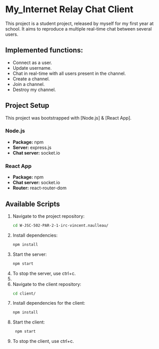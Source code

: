 # My_Internet Relay Chat Client

This project is a student project, released by myself for my first year at school. It aims to reproduce a multiple real-time chat between several users.

## Implemented functions:

- Connect as a user.
- Update username.
- Chat in real-time with all users present in the channel.
- Create a channel.
- Join a channel.
- Destroy my channel.

## Project Setup

This project was bootstrapped with [Node.js] & [React App].

### Node.js
- **Package:** npm
- **Server:** express.js
- **Chat server:** socket.io

### React App
- **Package:** npm
- **Chat server:** socket.io
- **Router:** react-router-dom

## Available Scripts

1. Navigate to the project repository:
   ```bash
   cd W-JSC-502-PAR-2-1-irc-vincent.naulleau/
2. Install dependencies:
   ```bash
   npm install
3. Start the server:
   ```bash
   npm start
   
4. To stop the server, use ctrl+c.
5. 
6. Navigate to the client repository:
   ```bash
   cd client/
7. Install dependencies for the client:
   ```bash
   npm install
8. Start the client:
   ```bash
    npm start
   
9. To stop the client, use ctrl+c.
